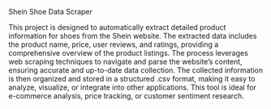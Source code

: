 Shein Shoe Data Scraper

This project is designed to automatically extract detailed product information for shoes from the
Shein website. The extracted data includes the product name, price, user reviews, and ratings,
providing a comprehensive overview of the product listings. The process leverages web scraping
techniques to navigate and parse the website’s content, ensuring accurate and up-to-date data
collection. The collected information is then organized and stored in a structured .csv format,
making it easy to analyze, visualize, or integrate into other applications. This tool is ideal for 
e-commerce analysis, price tracking, or customer sentiment research.

